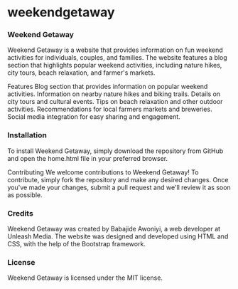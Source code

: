 # weekendgetaway
<h3>Weekend Getaway</h3>
Weekend Getaway is a website that provides information on fun weekend activities for individuals, couples, and families. The website features a blog section that highlights popular weekend activities, including nature hikes, city tours, beach relaxation, and farmer's markets.

Features
Blog section that provides information on popular weekend activities.
Information on nearby nature hikes and biking trails.
Details on city tours and cultural events.
Tips on beach relaxation and other outdoor activities.
Recommendations for local farmers markets and breweries.
Social media integration for easy sharing and engagement.

<h3>Installation</h3>
To install Weekend Getaway, simply download the repository from GitHub and open the home.html file in your preferred browser.

Contributing
We welcome contributions to Weekend Getaway! To contribute, simply fork the repository and make any desired changes. Once you've made your changes, submit a pull request and we'll review it as soon as possible.

<h3>Credits</h3>
Weekend Getaway was created by Babajide Awoniyi, a web developer at Unleash Media. The website was designed and developed using HTML and CSS, with the help of the Bootstrap framework.

<h3>License</h3>
Weekend Getaway is licensed under the MIT license.